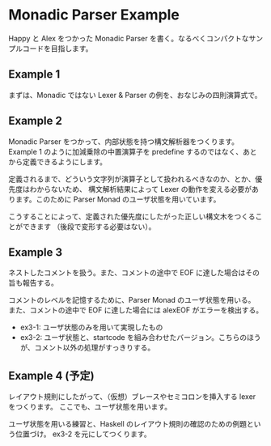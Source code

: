 Monadic Parser Example
======================

Happy と Alex をつかった Monadic Parser を書く。なるべくコンパクトなサンプルコードを目指します。

## Example 1

まずは、Monadic ではない Lexer & Parser の例を、おなじみの四則演算式で。


## Example 2

Monadic Parser をつかって、内部状態を持つ構文解析器をつくります。
Example 1 のように加減乗除の中置演算子を predefine するのではなく、あとから定義できるようにします。

定義されるまで、どういう文字列が演算子として扱われるべきなのか、とか、優先度はわからないため、
構文解析結果によって Lexer の動作を変える必要があります。このために Parser Monad のユーザ状態を用いています。

こうすることによって、定義された優先度にしたがった正しい構文木をつくることができます
（後段で変形する必要はない）。

## Example 3

ネストしたコメントを扱う。また、コメントの途中で EOF に達した場合はその旨も報告する。

コメントのレベルを記憶するために、Parser Monad のユーザ状態を用いる。
また、コメントの途中で EOF に達した場合には alexEOF がエラーを検出する。

+ ex3-1: ユーザ状態のみを用いて実現したもの
+ ex3-2: ユーザ状態と、startcode を組み合わせたバージョン。こちらのほうが、コメント以外の処理がすっきりする。

## Example 4 (予定)

レイアウト規則にしたがって、（仮想）ブレースやセミコロンを挿入する lexer をつくります。
ここでも、ユーザ状態を用います。

ユーザ状態を用いる練習と、Haskell のレイアウト規則の確認のための例題という位置づけ。
ex3-2 を元にしてつくります。

